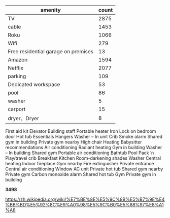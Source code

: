 

| amenity | count |
| ---- | ---- |
| TV |   2875 |
| cable |        1453 |
| Roku |         1066 |
| Wifi |         279 |
| Free residential garage on premises |  13 |
| Amazon |       1594 |
| Netflix |      2077 |
| parking |      109 |
| Dedicated workspace |  53 |
| pool |         86 |
| washer |       5 |
| carport |      15 |
| dryer、Dryer |        8 |

First aid kit
Elevator
Building staff
Portable heater
Iron
Lock on bedroom door
Hot tub
Essentials
Hangers
Washer – In unit
Crib
Smoke alarm
Shared gym in building
Private gym nearby
High chair
Heating
Babysitter recommendations
Air conditioning
Radiant heating
Gym in building
Washer – In building
Shared gym
Portable air conditioning
Bathtub
Pool
Pack ’n Play/travel crib
Breakfast
Kitchen
Room-darkening shades
Washer
Central heating
Indoor fireplace
Gym nearby
Fire extinguisher
Private entrance
Central air conditioning
Window AC unit
Private hot tub
Shared gym nearby
Private gym
Carbon monoxide alarm
Shared hot tub
Gym
Private gym in building





**3498**



https://zh.wikipedia.org/wiki/%E7%BE%8E%E5%9C%8B%E5%B7%9E%E4%BB%BD%E5%92%8C%E9%A0%98%E5%9C%B0%E5%88%97%E8%A1%A8